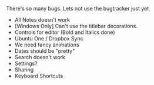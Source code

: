 There's so many bugs. Lets not use the bugtracker just yet

- All Notes doesn't work
- [Windows Only] Can't use the titlebar decorations.
- Controls for editor (Bold and Italics done)
- Ubuntu One / Dropbox Sync
- We need fancy animations
- Dates should be "pretty"
- Search doesn't work
- Settings?
- Sharing
- Keyboard Shortcuts
